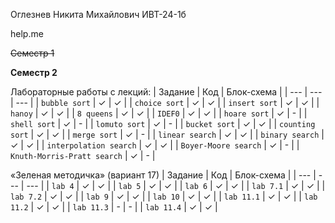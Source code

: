 Оглезнев Никита Михайлович ИВТ-24-1б

help.me

~~Семестр 1~~

**Семестр 2**


Лабораторные работы с лекций:
| Задание | Код | Блок-схема |
| --- | --- | --- |
| `bubble sort` | ✓  | ✓ |
| `choice sort` | ✓  | ✓ |
| `insert sort` | ✓  | ✓ |
| `hanoy` | ✓  | ✓ |
| `8 queens` | ✓  | ✓ |
| `IDEF0` | ✓  | ✓ |
| `hoare sort` | ✓  | - |
| `shell sort` | ✓  | - |
| `lomuto sort` | ✓  | - |
| `bucket sort` | ✓  | ✓ |
| `counting sort` | ✓  | ✓ |
| `merge sort` | ✓  | - |
| `linear search` | ✓  | ✓ |
| `binary search` | ✓  | ✓ |
| `interpolation search` | ✓  | ✓ |
| `Boyer-Moore search` | ✓  | - |
| `Knuth-Morris-Pratt search` | ✓  | - |




«Зеленая методичка» (вариант 17)
| Задание | Код | Блок-схема |
| --- | --- | --- |
| `lab 4` | ✓  | ✓ |
| `lab 5` | ✓  | ✓ |
| `lab 6` | ✓  | ✓ |
| `lab 7.1` | ✓  | ✓ |
| `lab 7.2` | ✓  | ✓ |
| `lab 9` | ✓  | ✓ |
| `lab 10` | ✓  | ✓ |
| `lab 11.1` | ✓  | ✓ |
| `lab 11.2` | ✓  | ✓ |
| `lab 11.3` | -  | - |
| `lab 11.4` | ✓  | ✓ |
